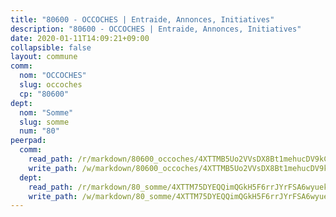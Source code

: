 ```yaml
---
title: "80600 - OCCOCHES | Entraide, Annonces, Initiatives"
description: "80600 - OCCOCHES | Entraide, Annonces, Initiatives"
date: 2020-01-11T14:09:21+09:00
collapsible: false
layout: commune
comm:
  nom: "OCCOCHES"
  slug: occoches
  cp: "80600"
dept:
  nom: "Somme"
  slug: somme
  num: "80"
peerpad:
  comm:
    read_path: /r/markdown/80600_occoches/4XTTMB5Uo2VVsDX8Bt1mehucDV9kCWKha6qSWhbQXBVS1duH8
    write_path: /w/markdown/80600_occoches/4XTTMB5Uo2VVsDX8Bt1mehucDV9kCWKha6qSWhbQXBVS1duH8-K3TgUi85t6nMRNUNRhbX3QVdge9uzk3YXLgbv2bzEwMLuZHCgRJFQ9Vm8zuwo82LEP1nYjuHJhcUJPHkQXLoeY9t7mWd6GAMZL75qjA3QEuSs94LucmmdLc7ZnZ8unguepbRvLdU
  dept:
    read_path: /r/markdown/80_somme/4XTTM75DYEQQimQGkH5F6rrJYrFSA6wyuekdgioEx7v45YjSw
    write_path: /w/markdown/80_somme/4XTTM75DYEQQimQGkH5F6rrJYrFSA6wyuekdgioEx7v45YjSw-K3TgTuB1DbUNHuFo9Fhh6JTUriPx8E5izGkmw9RSNTjUtMFPoZhqqp87szE8th3EytWSHGdhUuQUPjam8aJZh1SdH8pL3ibgUbMdNhU17kjAmSa49LMB2GjXvVwDVurE8mgce3XM
---
```


